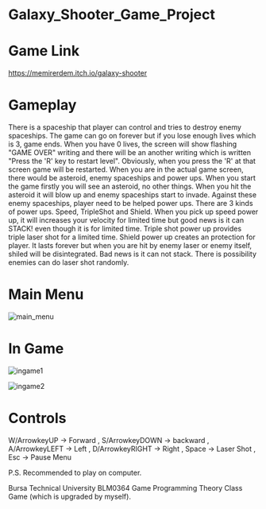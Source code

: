 # Galaxy_Shooter_Game_Project

# Game Link
https://memirerdem.itch.io/galaxy-shooter

# Gameplay

There is a spaceship that player can control and tries to destroy enemy spaceships. The game can go on forever but if you lose enough lives which is 3, game ends. When you have 0 lives, the screen will show flashing "GAME OVER" writing and there will be an another writing which is written "Press the 'R' key to restart level". Obviously, when you press the 'R' at that screen game will be restarted. When you are in the actual game screen, there would be asteroid, enemy spaceships and power ups. When you start the game firstly you will see an asteroid, no other things. When you hit the asteroid it will blow up and enemy spaceships start to invade. Against these enemy spaceships, player need to be helped power ups. There are 3 kinds of power ups. Speed, TripleShot and Shield. When you pick up speed power up, it will increases your velocity for limited time but good news is it can STACK! even though it is for limited time. Triple shot power up provides triple laser shot for a limited time. Shield power up creates an protection for player. It lasts forever but when you are hit by enemy laser or enemy itself, shiled will be disintegrated. Bad news is it can not stack. There is possibility enemies can do laser shot randomly. 

# Main Menu
![main_menu](https://user-images.githubusercontent.com/76780294/213932811-4523f0fe-6766-4cbf-96aa-9073aa1ae0b3.jpg)

# In Game
![ingame1](https://user-images.githubusercontent.com/76780294/213932838-cd1e9c0e-2655-47ce-aa7a-284be8ee8a17.png)

![ingame2](https://user-images.githubusercontent.com/76780294/213932842-ba6e4b5e-c78c-48c6-9d35-9f4cf0f2d97a.jpg)

# Controls

W/ArrowkeyUP -> Forward , S/ArrowkeyDOWN -> backward , A/ArrowkeyLEFT -> Left , D/ArrowkeyRIGHT -> Right , Space -> Laser Shot , Esc -> Pause Menu

P.S. Recommended to play on computer.


Bursa Technical University BLM0364 Game Programming Theory Class Game (which is upgraded by myself).
